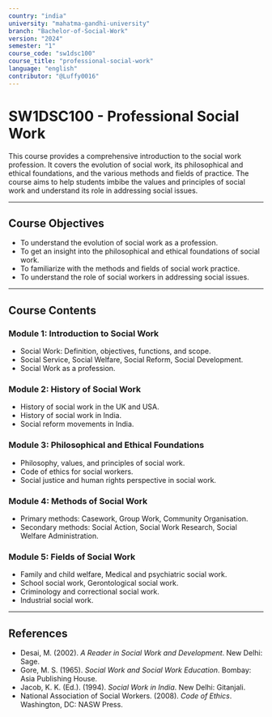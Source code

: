 ```yaml
---
country: "india"
university: "mahatma-gandhi-university"
branch: "Bachelor-of-Social-Work"
version: "2024"
semester: "1"
course_code: "sw1dsc100"
course_title: "professional-social-work"
language: "english"
contributor: "@Luffy0016"
---
```

# SW1DSC100 - Professional Social Work

This course provides a comprehensive introduction to the social work profession. It covers the evolution of social work, its philosophical and ethical foundations, and the various methods and fields of practice. The course aims to help students imbibe the values and principles of social work and understand its role in addressing social issues.

---
## Course Objectives

* To understand the evolution of social work as a profession.
* To get an insight into the philosophical and ethical foundations of social work.
* To familiarize with the methods and fields of social work practice.
* To understand the role of social workers in addressing social issues.

---
## Course Contents

### Module 1: Introduction to Social Work
* Social Work: Definition, objectives, functions, and scope.
* Social Service, Social Welfare, Social Reform, Social Development.
* Social Work as a profession.

### Module 2: History of Social Work
* History of social work in the UK and USA.
* History of social work in India.
* Social reform movements in India.

### Module 3: Philosophical and Ethical Foundations
* Philosophy, values, and principles of social work.
* Code of ethics for social workers.
* Social justice and human rights perspective in social work.

### Module 4: Methods of Social Work
* Primary methods: Casework, Group Work, Community Organisation.
* Secondary methods: Social Action, Social Work Research, Social Welfare Administration.

### Module 5: Fields of Social Work
* Family and child welfare, Medical and psychiatric social work.
* School social work, Gerontological social work.
* Criminology and correctional social work.
* Industrial social work.

---
## References
* Desai, M. (2002). *A Reader in Social Work and Development*. New Delhi: Sage.
* Gore, M. S. (1965). *Social Work and Social Work Education*. Bombay: Asia Publishing House.
* Jacob, K. K. (Ed.). (1994). *Social Work in India*. New Delhi: Gitanjali.
* National Association of Social Workers. (2008). *Code of Ethics*. Washington, DC: NASW Press.
